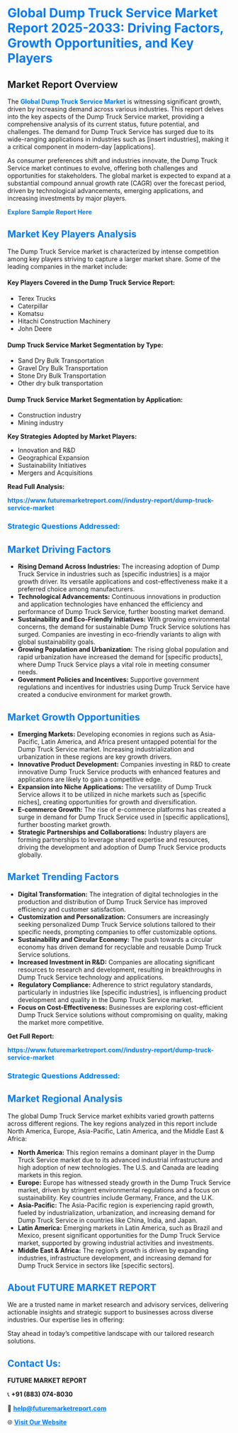 <h1 style="color: #007BFF;">Global Dump Truck Service Market Report 2025-2033: Driving Factors, Growth Opportunities, and Key Players</h1>

<section id="overview">
<h2>Market Report Overview</h2>
<p>The <a href="https://www.futuremarketreport.com//industry-report/dump-truck-service-market" style="color: #007BFF; text-decoration: none;"><strong>Global Dump Truck Service Market</strong></a> is witnessing significant growth, driven by increasing demand across various industries. This report delves into the key aspects of the Dump Truck Service market, providing a comprehensive analysis of its current status, future potential, and challenges. The demand for Dump Truck Service has surged due to its wide-ranging applications in industries such as [insert industries], making it a critical component in modern-day [applications].</p>
<p>As consumer preferences shift and industries innovate, the Dump Truck Service market continues to evolve, offering both challenges and opportunities for stakeholders. The global market is expected to expand at a substantial compound annual growth rate (CAGR) over the forecast period, driven by technological advancements, emerging applications, and increasing investments by major players.</p>
</section>

<section id="overview">
<p><a href="https://www.futuremarketreport.com//request-sample/reportId=64260" style="color: #007BFF; text-decoration: none;"><strong>Explore Sample Report Here</strong></a></p>
</section>

<section id="key-players">
<h2 style="color: #007BFF;">Market Key Players Analysis</h2>
<p>The Dump Truck Service market is characterized by intense competition among key players striving to capture a larger market share. Some of the leading companies in the market include:</p>
<h4>Key Players Covered in the Dump Truck Service Report:</h4>
<ul><li>Terex Trucks</li><li>Caterpillar</li><li>Komatsu</li><li>Hitachi Construction Machinery</li><li>John Deere</li></ul>
<h4>Dump Truck Service Market Segmentation by Type:</h4>
<ul><li>Sand Dry Bulk Transportation</li><li>Gravel Dry Bulk Transportation</li><li>Stone Dry Bulk Transportation</li><li>Other dry bulk transportation</li></ul>

<h4>Dump Truck Service Market Segmentation by Application:</h4>
<ul><li>Construction industry</li><li>Mining industry</li></ul>
<p><strong>Key Strategies Adopted by Market Players:</strong></p>
<ul>
<li>Innovation and R&D</li>
<li>Geographical Expansion</li>
<li>Sustainability Initiatives</li>
<li>Mergers and Acquisitions</li>
</ul>
</section>

<section>
<p><strong>Read Full Analysis: </strong></p><a href="https://www.futuremarketreport.com//industry-report/dump-truck-service-market" style="color: #007BFF; text-decoration: none;"><strong>https://www.futuremarketreport.com//industry-report/dump-truck-service-market</strong></a>
<h3 style="color: #007BFF;">Strategic Questions Addressed:</h3>
</section>

<section id="driving-factors">
<h2 style="color: #007BFF;">Market Driving Factors</h2>
<ul>
<li><strong>Rising Demand Across Industries:</strong> The increasing adoption of Dump Truck Service in industries such as [specific industries] is a major growth driver. Its versatile applications and cost-effectiveness make it a preferred choice among manufacturers.</li>
<li><strong>Technological Advancements:</strong> Continuous innovations in production and application technologies have enhanced the efficiency and performance of Dump Truck Service, further boosting market demand.</li>
<li><strong>Sustainability and Eco-Friendly Initiatives:</strong> With growing environmental concerns, the demand for sustainable Dump Truck Service solutions has surged. Companies are investing in eco-friendly variants to align with global sustainability goals.</li>
<li><strong>Growing Population and Urbanization:</strong> The rising global population and rapid urbanization have increased the demand for [specific products], where Dump Truck Service plays a vital role in meeting consumer needs.</li>
<li><strong>Government Policies and Incentives:</strong> Supportive government regulations and incentives for industries using Dump Truck Service have created a conducive environment for market growth.</li>
</ul>
</section>

<section id="growth-opportunities">
<h2 style="color: #007BFF;">Market Growth Opportunities</h2>
<ul>
<li><strong>Emerging Markets:</strong> Developing economies in regions such as Asia-Pacific, Latin America, and Africa present untapped potential for the Dump Truck Service market. Increasing industrialization and urbanization in these regions are key growth drivers.</li>
<li><strong>Innovative Product Development:</strong> Companies investing in R&D to create innovative Dump Truck Service products with enhanced features and applications are likely to gain a competitive edge.</li>
<li><strong>Expansion into Niche Applications:</strong> The versatility of Dump Truck Service allows it to be utilized in niche markets such as [specific niches], creating opportunities for growth and diversification.</li>
<li><strong>E-commerce Growth:</strong> The rise of e-commerce platforms has created a surge in demand for Dump Truck Service used in [specific applications], further boosting market growth.</li>
<li><strong>Strategic Partnerships and Collaborations:</strong> Industry players are forming partnerships to leverage shared expertise and resources, driving the development and adoption of Dump Truck Service products globally.</li>
</ul>
</section>

<section id="trending-factors">
<h2 style="color: #007BFF;">Market Trending Factors</h2>
<ul>
<li><strong>Digital Transformation:</strong> The integration of digital technologies in the production and distribution of Dump Truck Service has improved efficiency and customer satisfaction.</li>
<li><strong>Customization and Personalization:</strong> Consumers are increasingly seeking personalized Dump Truck Service solutions tailored to their specific needs, prompting companies to offer customizable options.</li>
<li><strong>Sustainability and Circular Economy:</strong> The push towards a circular economy has driven demand for recyclable and reusable Dump Truck Service solutions.</li>
<li><strong>Increased Investment in R&D:</strong> Companies are allocating significant resources to research and development, resulting in breakthroughs in Dump Truck Service technology and applications.</li>
<li><strong>Regulatory Compliance:</strong> Adherence to strict regulatory standards, particularly in industries like [specific industries], is influencing product development and quality in the Dump Truck Service market.</li>
<li><strong>Focus on Cost-Effectiveness:</strong> Businesses are exploring cost-efficient Dump Truck Service solutions without compromising on quality, making the market more competitive.</li>
</ul>
</section>

<section>
<p><strong>Get Full Report: </strong></p><a href="https://www.futuremarketreport.com//industry-report/dump-truck-service-market" style="color: #007BFF; text-decoration: none;"><strong>https://www.futuremarketreport.com//industry-report/dump-truck-service-market</strong></a>
<h3 style="color: #007BFF;">Strategic Questions Addressed:</h3>
</section>


<section id="regional-analysis">
<h2 style="color: #007BFF;">Market Regional Analysis</h2>
<p>The global Dump Truck Service market exhibits varied growth patterns across different regions. The key regions analyzed in this report include North America, Europe, Asia-Pacific, Latin America, and the Middle East & Africa:</p>
<ul>
<li><strong>North America:</strong> This region remains a dominant player in the Dump Truck Service market due to its advanced industrial infrastructure and high adoption of new technologies. The U.S. and Canada are leading markets in this region.</li>
<li><strong>Europe:</strong> Europe has witnessed steady growth in the Dump Truck Service market, driven by stringent environmental regulations and a focus on sustainability. Key countries include Germany, France, and the U.K.</li>
<li><strong>Asia-Pacific:</strong> The Asia-Pacific region is experiencing rapid growth, fueled by industrialization, urbanization, and increasing demand for Dump Truck Service in countries like China, India, and Japan.</li>
<li><strong>Latin America:</strong> Emerging markets in Latin America, such as Brazil and Mexico, present significant opportunities for the Dump Truck Service market, supported by growing industrial activities and investments.</li>
<li><strong>Middle East & Africa:</strong> The region’s growth is driven by expanding industries, infrastructure development, and increasing demand for Dump Truck Service in sectors like [specific sectors].</li>
</ul>
</section>

<footer>
<h2 style="color: #007BFF;">About FUTURE MARKET REPORT</h2>
<p>We are a trusted name in market research and advisory services, delivering actionable insights and strategic support to businesses across diverse industries. Our expertise lies in offering:</p>

<p>Stay ahead in today’s competitive landscape with our tailored research solutions.</p>

<h2 style="color: #007BFF;">Contact Us:</h2>
<p><strong>FUTURE MARKET REPORT</strong></p>
<p>📞 <strong>+91 (883) 074-8030</strong></p>
<p>📧 <strong><a href="mailto:help@futuremarketreport.com" style="color: #007BFF;">help@futuremarketreport.com</a></strong></p>
<p>🌐 <strong><a href="https://www.futuremarketreport.com/" style="color: #007BFF;">Visit Our Website</a></strong></p>
</footer>